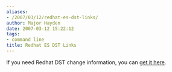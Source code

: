 ```yaml
---
aliases:
- /2007/03/12/redhat-es-dst-links/
author: Major Hayden
date: 2007-03-12 15:22:12
tags:
- command line
title: Redhat ES DST Links
---
```


If you need Redhat DST change information, you can [get it here][1].

 [1]: http://kbase.redhat.com/faq/FAQ_80_7909.shtm